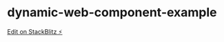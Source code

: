 # dynamic-web-component-example

[Edit on StackBlitz ⚡️](https://stackblitz.com/edit/dynamic-web-component-example)